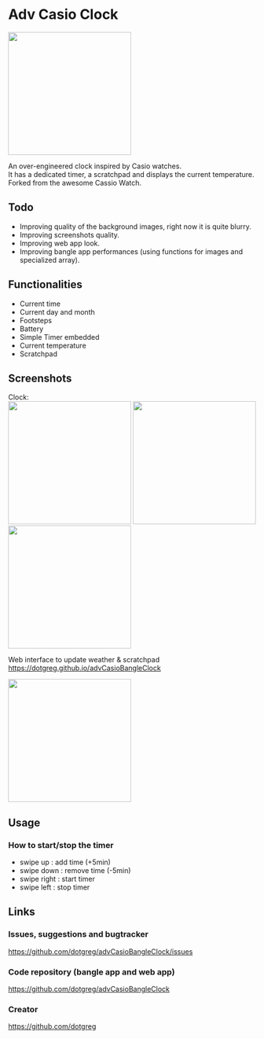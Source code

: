# Adv Casio Clock

<img src="https://user-images.githubusercontent.com/2981891/175355586-1dfc0d66-6555-4385-b124-1605fdb71a11.jpg" width="250" />

An over-engineered clock inspired by Casio watches.<br/>
It has a dedicated timer, a scratchpad and displays the current temperature.<br/>
Forked from the awesome Cassio Watch.<br/>

## Todo

- Improving quality of the background images, right now it is quite blurry.
- Improving screenshots quality.
- Improving web app look.
- Improving bangle app performances (using functions for images and specialized array).

## Functionalities

- Current time
- Current day and month
- Footsteps
- Battery
- Simple Timer embedded  
- Current temperature
- Scratchpad 

## Screenshots
Clock:<br/>
<img src="https://user-images.githubusercontent.com/2981891/175519126-049caf93-73d0-4472-9650-33b28f80843c.jpg" width="250" />
<img src="https://user-images.githubusercontent.com/2981891/175519128-96926e32-2165-4c61-9364-843440304bb9.jpg" width="250" />
<img src="https://user-images.githubusercontent.com/2981891/175519130-4921073c-48fc-4c29-932d-d42acc3b395c.jpg" width="250" />

Web interface to update weather & scratchpad <br/>
<a target="_blank" ref="https://dotgreg.github.io/advCasioBangleClock/">https://dotgreg.github.io/advCasioBangleClock</a> 

<img src="https://user-images.githubusercontent.com/2981891/175519121-851bb209-7192-40db-a014-490c344f7597.jpg" width="250" />

## Usage

### How to start/stop the timer
- swipe up : add time (+5min)
- swipe down : remove time (-5min)
- swipe right : start timer
- swipe left : stop timer

## Links
### Issues, suggestions and bugtracker
<a target="_blank" href="https://github.com/dotgreg/advCasioBangleClock/issues">https://github.com/dotgreg/advCasioBangleClock/issues</a>

### Code repository (bangle app and web app)
<a target="_blank" href="https://github.com/dotgreg/advCasioBangleClock">https://github.com/dotgreg/advCasioBangleClock</a>

### Creator 
<a target="_blank" href="https://github.com/dotgreg">https://github.com/dotgreg</a>

